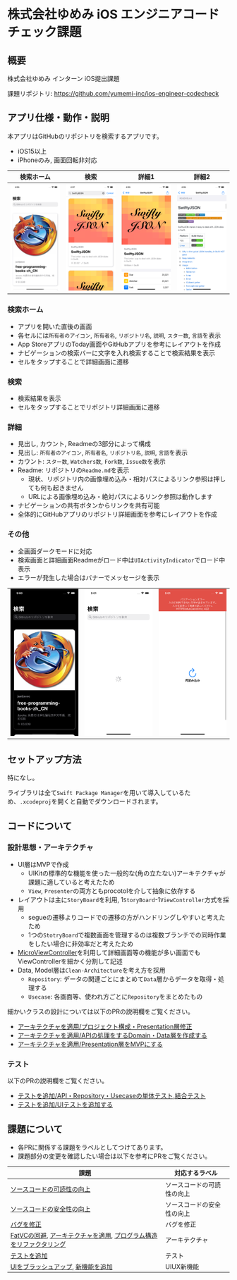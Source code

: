 # 株式会社ゆめみ iOS エンジニアコードチェック課題

## 概要

株式会社ゆめみ インターン iOS提出課題

課題リポジトリ: https://github.com/yumemi-inc/ios-engineer-codecheck

## アプリ仕様・動作・説明

本アプリはGitHubのリポジトリを検索するアプリです。

- iOS15以上
- iPhoneのみ, 画面回転非対応

| 検索ホーム | 検索 | 詳細1 | 詳細2 |
| ------ | ------ | ------ | ------ |
| ![](README_Images/Home.png) | ![](README_Images/Search.png)  | ![](README_Images/Detail.png) |![](README_Images/Detail_Readme.png)  |

### 検索ホーム
- アプリを開いた直後の画面
- 各セルには`所有者のアイコン`, `所有者名`, `リポジトリ名`, `説明`, `スター数`, `言語`を表示
- App StoreアプリのToday画面やGitHubアプリを参考にレイアウトを作成
- ナビゲーションの検索バーに文字を入れ検索することで検索結果を表示
- セルをタップすることで詳細画面に遷移

### 検索
- 検索結果を表示
- セルをタップすることでリポジトリ詳細画面に遷移

### 詳細
- 見出し, カウント, Readmeの3部分によって構成
- 見出し: `所有者のアイコン`, `所有者名`, `リポジトリ名`, `説明`, `言語`を表示
- カウント: `スター数`, `Watchers数`, `Fork数`, `Issue数`を表示
- Readme: リポジトリの`Readme.md`を表示
    - 現状、リポジトリ内の画像埋め込み・相対パスによるリンク参照は押しても何も起きません
    - URLによる画像埋め込み・絶対パスによるリンク参照は動作します
- ナビゲーションの共有ボタンからリンクを共有可能
- 全体的にGitHubアプリのリポジトリ詳細画面を参考にレイアウトを作成

### その他
- 全画面ダークモードに対応
- 検索画面と詳細画面Readmeがロード中は`UIActivityIndicator`でロード中表示
- エラーが発生した場合はバナーでメッセージを表示

|  |  | |
| ------ | ------ | ------- |
| ![](README_Images/DarkMode.png) | ![](README_Images/Loading.png) | ![](README_Images/Error.png) |

## セットアップ方法

特になし。

ライブラリは全て`Swift Package Manager`を用いて導入しているため、`.xcodeproj`を開くと自動でダウンロードされます。

## コードについて
### 設計思想・アーキテクチャ

- UI層はMVPで作成
    - UIKitの標準的な機能を使った一般的な(角の立たない)アーキテクチャが課題に適していると考えたため
    - `View`, `Presenter`の両方ともprocotolを介して抽象に依存する
- レイアウトは主に`StoryBoard`を利用, 1`StoryBoard`-1`ViewController`方式を採用
    - segueの遷移よりコードでの遷移の方がハンドリングしやすいと考えたため
    - 1つの`StotryBoard`で複数画面を管理するのは複数ブランチでの同時作業をしたい場合に非効率だと考えたため
- [MicroViewController](https://fortee.jp/iosdc-japan-2018/proposal/ef7c210d-d4dc-4a91-9601-e9d1edba441a)を利用して詳細画面等の機能が多い画面でもViewControllerを細かく分割して記述
- Data, Model層は`Clean-Architecture`を考え方を採用
    - `Repository`: データの関連ごとにまとめて`Data`層からデータを取得・処理する
    - `Usecase`: 各画面等、使われ方ごとに`Repository`をまとめたもの

細かいクラスの設計については以下のPRの説明欄をご覧ください。

- [アーキテクチャを適用/プロジェクト構成・Presentation層修正](https://github.com/kntkymt/yumemi-ios-engineer-codecheck/pull/4)
- [アーキテクチャを適用/APIの処理をするDomain・Data層を作成する](https://github.com/kntkymt/yumemi-ios-engineer-codecheck/pull/5)
- [アーキテクチャを適用/Presentation層をMVPにする](https://github.com/kntkymt/yumemi-ios-engineer-codecheck/pull/6)

### テスト

以下のPRの説明欄をご覧ください。

- [テストを追加/API・Repository・Usecaseの単体テスト,結合テスト](https://github.com/kntkymt/yumemi-ios-engineer-codecheck/pull/17)
- [テストを追加/UIテストを追加する](https://github.com/kntkymt/yumemi-ios-engineer-codecheck/pull/18)

## 課題について

- 各PRに関係する課題をラベルとしてつけてあります。
- 課題部分の変更を確認したい場合は以下を参考にPRをご覧ください。

| 課題 | 対応するラベル |
| ------ | ------ |
| [ソースコードの可読性の向上](https://github.com/yumemi-inc/ios-engineer-codecheck/issues/2) | ソースコードの可読性の向上 |
| [ソースコードの安全性の向上](https://github.com/yumemi-inc/ios-engineer-codecheck/issues/3) | ソースコードの安全性の向上 |
| [バグを修正](https://github.com/yumemi-inc/ios-engineer-codecheck/issues/4) | バグを修正 |
| [FatVCの回避](https://github.com/yumemi-inc/ios-engineer-codecheck/issues/5), [アーキテクチャを適用](https://github.com/yumemi-inc/ios-engineer-codecheck/issues/7), [プログラム構造をリファクタリング](https://github.com/yumemi-inc/ios-engineer-codecheck/issues/6) | アーキテクチャ |
| [テストを追加](https://github.com/yumemi-inc/ios-engineer-codecheck/issues/10) | テスト |
| [UIをブラッシュアップ](https://github.com/yumemi-inc/ios-engineer-codecheck/issues/8), [新機能を追加](https://github.com/yumemi-inc/ios-engineer-codecheck/issues/9) | UIUX新機能  |
